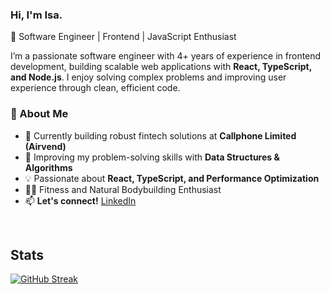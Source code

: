 ### Hi, I'm Isa.

🚀 Software Engineer | Frontend | JavaScript Enthusiast

I’m a passionate software engineer with 4+ years of experience in frontend development, building scalable web applications with **React, TypeScript, and Node.js**. I enjoy solving complex problems and improving user experience through clean, efficient code.


### 🚀 About Me
- 🔭 Currently building robust fintech solutions at **Callphone Limited (Airvend)**
- 🌱 Improving my problem-solving skills with **Data Structures & Algorithms**
- 💡 Passionate about **React, TypeScript, and Performance Optimization**
- 🏋️‍♂️ Fitness and Natural Bodybuilding Enthusiast  
- 📫 **Let's connect!** [LinkedIn](https://www.linkedin.com/in/isa-muhammad)

<br />

## Stats

[![GitHub Streak](https://github-readme-streak-stats.herokuapp.com?user=Isa-Muhammad)](https://git.io/streak-stats)

<!--
**Isa-Muhammad/Isa-Muhammad** is a ✨ _special_ ✨ repository because its `README.md` (this file) appears on your GitHub profile.

Here are some ideas to get you started:

- 🔭 I’m currently working on ...
- 🌱 I’m currently learning ...
- 👯 I’m looking to collaborate on ...
- 🤔 I’m looking for help with ...
- 💬 Ask me about ...
- 📫 How to reach me: ...
- 😄 Pronouns: ...
- ⚡ Fun fact: ...
-->
